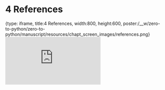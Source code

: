 # 4 References
 
{type: iframe, title:4 References, width:800, height:600, poster:/__w/zero-to-python/zero-to-python/manuscript/resources/chapt_screen_images/references.png}
![](https://genomicscafe.github.io/zero-to-python/references.html)
 

 
